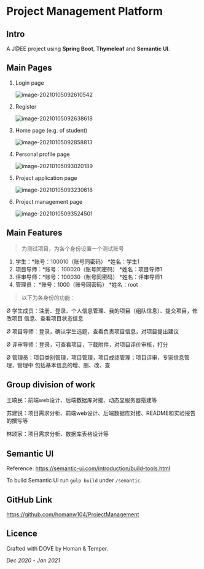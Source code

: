 # Project Management Platform

## Intro

A J@EE project using **Spring Boot**, **Thymeleaf** and **Semantic UI**.



## Main Pages

1. Login page

   ![image-20210105092610542](C:\Users\Temperance\AppData\Roaming\Typora\typora-user-images\image-20210105092610542.png)

2. Register

   ![image-20210105092638618](C:\Users\Temperance\AppData\Roaming\Typora\typora-user-images\image-20210105092638618.png)

3. Home page (e.g. of student)

   ![image-20210105092858813](C:\Users\Temperance\AppData\Roaming\Typora\typora-user-images\image-20210105092858813.png)

4. Personal profile page

   ![image-20210105093020189](C:\Users\Temperance\AppData\Roaming\Typora\typora-user-images\image-20210105093020189.png)

5. Project application page

   ![image-20210105093230618](C:\Users\Temperance\AppData\Roaming\Typora\typora-user-images\image-20210105093230618.png)

6. Project management page

   ![image-20210105093524501](C:\Users\Temperance\AppData\Roaming\Typora\typora-user-images\image-20210105093524501.png)

   

## Main Features

> 为测试项目，为各个身份设置一个测试账号

1. 学生：*账号：100010（账号同密码） *姓名：学生1  
2. 项目导师：*账号：100020（账号同密码） *姓名：项目导师1 
3. 评审导师：*账号：100030（账号同密码） *姓名：评审导师1
4. 管理员： *账号：1000（账号同密码） *姓名：root

> 以下为各身份的功能：

Ø 学生成员：注册、登录、个人信息管理、我的项目（组队信息）、提交项目，修改项目 信息、查看项目状态信息 



Ø 项目导师：登录，确认学生选题，查看负责项目信息，对项目提出建议



Ø 评审导师：登录，可查看项目，下载附件，对项目评价审核，打分



Ø 管理员：项目类别管理，项目管理，项目成绩管理；项目评审，专家信息管理，管理中 包括基本信息的增、删、改、查 



## Group division of work

王皜民：前端web设计、后端数据库对接、动态显服务器搭建等

苏建锐：项目需求分析、前端web设计、后端数据库对接、README和实验报告			    的撰写等

林颂家：项目需求分析、数据库表格设计等



## Semantic UI

Reference: <https://semantic-ui.com/introduction/build-tools.html>

To build Semantic UI run `gulp build` under `/semantic`.



## GitHub Link

https://github.com/homanw104/ProjectManagement



## Licence

Crafted with DOVE by Homan & Temper.

*Dec 2020* - *Jan 2021*

